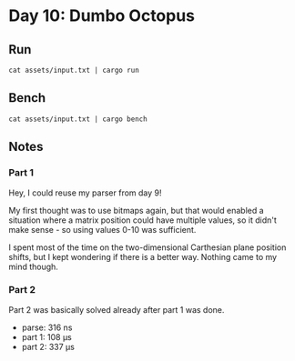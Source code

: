 # Day 10: Dumbo Octopus

## Run

```
cat assets/input.txt | cargo run
```

## Bench

```
cat assets/input.txt | cargo bench
```

## Notes

### Part 1

Hey, I could reuse my parser from day 9!

My first thought was to use bitmaps again, but that would enabled a 
situation where a matrix position could have multiple values, so it didn't make
sense - so using values 0-10 was sufficient.

I spent most of the time on the two-dimensional Carthesian plane position shifts,
but I kept wondering if there is a better way. Nothing came to my mind though.

### Part 2

Part 2 was basically solved already after part 1 was done.

* parse: 316 ns
* part 1: 108 μs 
* part 2: 337 μs 
 
